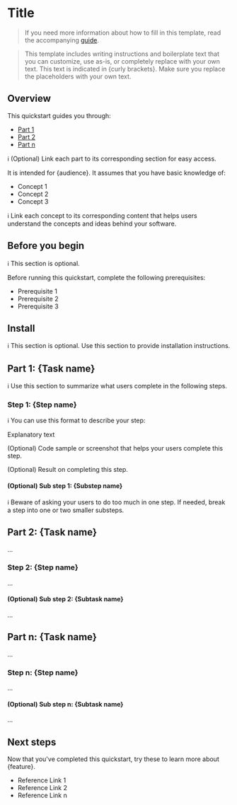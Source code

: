  

# Title

> If you need more information about how to fill in this template, read the accompanying [guide](./guide-quickstart-template.md).

> This template includes writing instructions and boilerplate text that you can customize, use as-is, or completely replace with your own text. This text is indicated in {curly brackets}. Make sure you replace the placeholders with your own text.

## Overview

This quickstart guides you through:

- [Part 1](#part-1-task-name)
- [Part 2](#part-2-task-name)
- [Part n](#part-n-task-name)

:information_source: (Optional) Link each part to its corresponding section for easy access.

It is intended for {audience}. It assumes that you have basic knowledge of: 
- Concept 1
- Concept 2
- Concept 3 

:information_source: Link each concept to its corresponding content that helps users understand the concepts and ideas behind your software. 

## Before you begin

:information_source: This section is optional.

Before running this quickstart, complete the following prerequisites:

- Prerequisite 1
- Prerequisite 2
- Prerequisite 3
 
## Install

:information_source: This section is optional. Use this section to provide installation instructions.

## Part 1: {Task name}

:information_source: Use this section to summarize what users complete in the following steps.

### Step 1: {Step name}

:information_source: You can use this format to describe your step:  

Explanatory text  

(Optional) Code sample or screenshot that helps your users complete this step.   

(Optional) Result on completing this step. 

#### (Optional) Sub step 1: {Substep name}

:information_source: Beware of asking your users to do too much in one step. If needed, break a step into one or two smaller substeps.

## Part 2: {Task name}

...

### Step 2: {Step name}

...

#### (Optional) Sub step 2: {Subtask name}

...

## Part n: {Task name}

...

### Step n: {Step name}

...

#### (Optional) Sub step n: {Subtask name}

...

## Next steps

Now that you've completed this quickstart, try these to learn more about {feature}. 
- Reference Link 1
- Reference Link 2
- Reference Link n